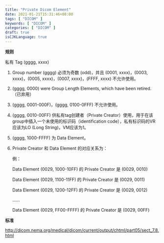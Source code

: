 ```yaml
---
title: "Private Dicom Element"
date: 2021-01-21T15:31:46+08:00
tags: [ "DICOM" ]
keywords: [ "DICOM" ]
categories: [ "DICOM" ]
draft: true
isCJKLanguage: true
---
```


**规则**

私有 Tag (gggg, xxxx)

1. Group number (gggg) 必须为奇数 (odd)，并且 (0001, xxxx)，(0003, xxxx)，(0005, xxxx)，(0007, xxxx)，(FFFF, xxxx) 不允许使用。
2. (gggg, 0000) were Group Length Elements, which have been retired.（已弃用）
3. (gggg, 0001-000F)，(gggg, 0100-0FFF) 不允许使用。
4. (gggg, 0010-00FF) 供私有tag创建者（Private Creator）使用，用于在该group中插入一个未使用的标识码（identification code），私有标识码的VR应该为LO (Long String)，VM应该为1。
5. (gggg, 1000-FFFF) 为 Data Element。
6. Private Creator 和 Data Element 的对应关系为：

    例：

    Data Element (0029, 1000-10FF) 的 Private Creator 是 (0029, 0010)

    Data Element (0029, 1100-11FF) 的 Private Creator 是 (0029, 0011)

    Data Element (0029, 1200-12FF) 的 Private Creator 是 (0029, 0012)

    ……

    Data Element (0029, FF00-FFFF) 的 Private Creator 是 (0029, 00FF)

**标准**

http://dicom.nema.org/medical/dicom/current/output/chtml/part05/sect_7.8.html
